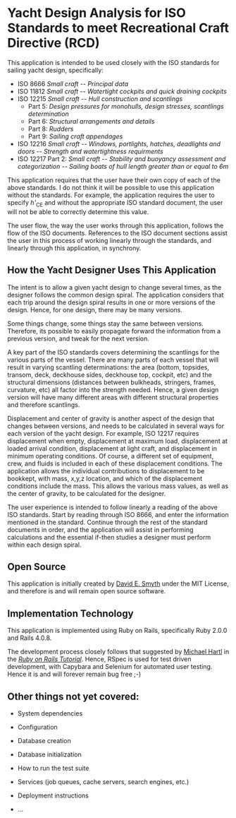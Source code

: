 # Yacht Design Analysis for ISO Standards to meet Recreational Craft Directive (RCD)

This application is intended to be used closely with the ISO standards for
sailing yacht design, specifically:

* ISO 8666 *Small craft -- Principal data*
* ISO 11812 *Small craft -- Watertight cockpits and quick draining cockpits*
* ISO 12215 *Small craft -- Hull construction and scantlings*
	* Part 5: *Design pressures for monohulls, design stresses, scantlings determination*
	* Part 6: *Structural arrangements and details*
	* Part 8: *Rudders*
	* Part 9: *Sailing craft appendages*
* ISO 12216 *Small craft -- Windows, portlights, hatches, deadlights and doors -- Strength and watertightness requirments*
* ISO 12217 Part 2: *Small craft -- Stability and buoyancy assessment and categorization -- Sailing boats of hull length greater than or equal to 6m*


This application requires that the user have their own copy of each of the
above standards. I do not think it will be possible to use this application
without the standards. For example, the application requires the user to
specify <i>h'</i><sub>CE</sub> and without the appropriate ISO
standard document, the user will not be able to correctly determine this value.

The user flow, the way the user works through this application, follows the
flow of the ISO documents. References to the ISO document sections assist the
user in this process of working linearly through the standards, and linearly
through this application, in synchrony.

## How the Yacht Designer Uses This Application

The intent is to allow a given yacht design to change several times, as the
designer follows the common design spiral. The application considers that each
trip around the design spiral results in one or more versions of the design.
Hence, for one design, there may be many versions.

Some things change, some things stay the same between versions. Therefore, its
possible to easily propagate forward the information from a previous version,
and tweak for the next version.

A key part of the ISO standards covers determining the scantlings for the various
parts of the vessel. There are many parts of each vessel that will result in
varying scantling determinations: the area (bottom, topsides, transom, deck, deckhouse
sides, deckhouse top, cockpit, etc) and the structural dimensions (distances between
bulkheads, stringers, frames, curvature, etc) all factor into the strength needed.
Hence, a given design version will have many different areas with different structural
properties and therefore scantlings.

Displacement and center of gravity is another aspect of the design that changes
between versions, and needs to be calculated in several ways for each version of
the yacht design. For example, ISO 12217 requires
displacement when empty, displacement at maximum load, displacement at loaded
arrival condition, displacement at light craft, and displacement in minimum
operating conditions. Of course, a different set of equipment, crew, and fluids
is included in each of these displacement conditions. The application allows the
individual contributions to displacement to be bookkept, with mass, x,y,z location,
and which of the displacement conditions include the mass. This allows the various
mass values, as well as the center of gravity, to be calculated for the designer.

The user experience is intended to follow linearly a reading of the above ISO
standards. Start by reading through ISO 8666, and enter the information mentioned
in the standard. Continue through the rest of the standard documents in order, and
the application will assist in performing calculations and the essential if-then
studies a designer must perform within each design spiral.

## Open Source

This application is initially created by 
<a href="mailto:Capt.David.Smyth@gmail.com?subject=iso-yd">David E. Smyth</a>
under the MIT License, and therefore is and will remain open source software.

## Implementation Technology

This application is implemented using Ruby on Rails, specifically Ruby 2.0.0
and Rails 4.0.8. 

The development process closely follows that suggested by
[Michael Hartl](http://michaelhartl.com/) in 
the [*Ruby on Rails Tutorial*](http://railstutorial.org/). Hence, RSpec is
used for test driven development, with Capybara and Selenium for automated
user testing. Hence it is and will forever remain bug free ;-)

## Other things not yet covered:

* System dependencies

* Configuration

* Database creation

* Database initialization

* How to run the test suite

* Services (job queues, cache servers, search engines, etc.)

* Deployment instructions

* ...

